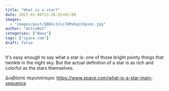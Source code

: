 ```yaml
---
title: "What is a star?"
date: 2021-01-04T13:26:52+01:00
images:
  - "images/post/QBBks3Jvs78MxbqsCKpxmc.jpg"
author: "AstroBot"
categories: ["News"]
tags: ["space.com"]
draft: false
---
```


It's easy enough to say what a star is: one of those bright pointy things that twinkle in the night sky. But the actual definition of a star is as rich and colorful as the stars themselves. 

Διαβάστε περισσότερα: https://www.space.com/what-is-a-star-main-sequence
